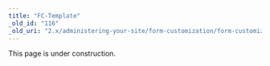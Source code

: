 ```yaml
---
title: "FC-Template"
_old_id: "116"
_old_uri: "2.x/administering-your-site/form-customization/form-customization-pages/fc-template"
---
```


<div class="note">This page is under construction.</div>